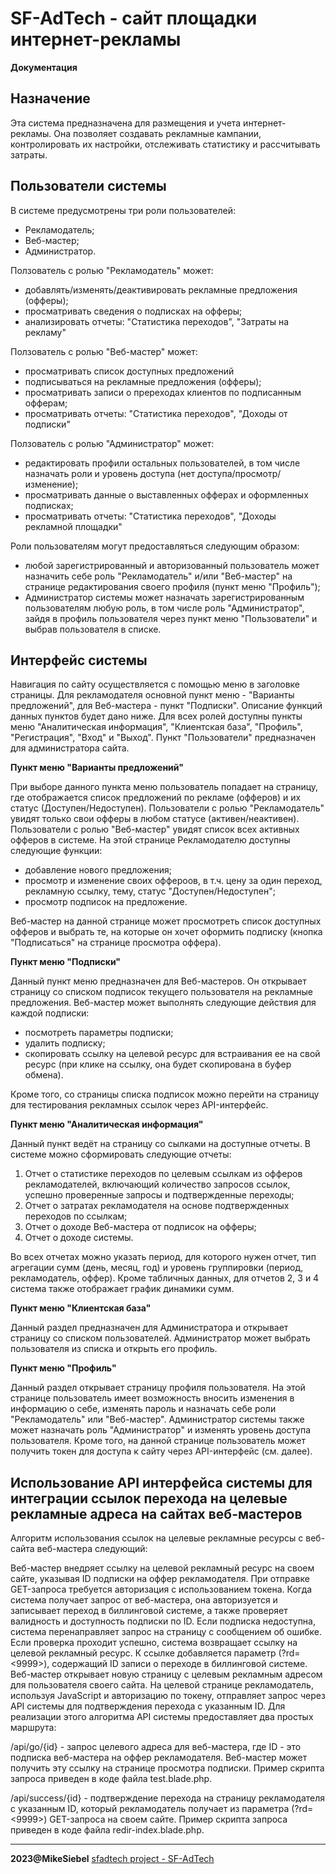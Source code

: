 # SF-AdTech - сайт площадки интернет-рекламы
**Документация**

## Назначение

Эта система предназначена для размещения и учета интернет-рекламы. Она позволяет создавать рекламные кампании, контролировать их настройки, отслеживать статистику и рассчитывать затраты.

## Пользователи системы 

В системе предусмотрены три роли пользователей:

- Рекламодатель;
- Веб-мастер;
- Администратор.

Ползователь с ролью "Рекламодатель" может:

- добавлять/изменять/деактивировать рекламные предложения (офферы);
- просматривать сведения о подписках на офферы;
- анализировать отчеты: "Статистика переходов", "Затраты на рекламу"

Ползователь с ролью "Веб-мастер" может:

- просматривать список доступных предложений
- подписываться на рекламные предложения (офферы);
- просматривать записи о пререходах клиентов по подписанным офферам;
- просматривать отчеты: "Статистика переходов", "Доходы от подписки"

Ползователь с ролью "Администратор" может:

- редактировать профили остальных пользователей, в том числе назначать роли и уровень доступа (нет доступа/просмотр/изменение);
- просматривать данные о выставленных офферах и оформленных подписках;
- просматривать отчеты: "Статистика переходов", "Доходы рекламной площадки"

Роли пользователям могут предоставляться следующим образом:

- любой зарегистрированный и авторизованный пользователь может назначить себе роль "Рекламодатель" и/или "Веб-мастер" на странице редактирования своего профиля (пункт меню "Профиль");
- Администратор системы может назначать зарегистрированным пользователям любую роль, в том числе роль "Администратор", зайдя в профиль пользователя через пункт меню "Пользователи" и выбрав пользователя в списке.

## Интерфейс системы

Навигация по сайту осуществляется с помощью меню в заголовке страницы. 
Для рекламодателя основной пункт меню - "Варианты предложений", для Веб-мастера - пункт "Подписки". Описание функций данных пунктов будет дано ниже. Для всех ролей доступны пункты меню "Аналитическая информация", "Клиентская база", "Профиль", "Регистрация", "Вход" и "Выход". Пункт "Пользователи" предназначен для администратора сайта. 

**Пункт меню "Варианты предложений"**

При выборе данного пункта меню пользователь попадает на страницу, где отображается список предложений по рекламе (офферов) и их статус (Доступен/Недоступен). Пользователи с ролью "Рекламодатель" увидят только свои офферы в любом статусе (активен/неактивен). Пользователи с ролью "Веб-мастер" увидят список всех активных офферов в системе.
На этой странице Рекламодателю доступны следующие функции:

- добавление нового предложения;
- просмотр и изменение своих оффероов, в т.ч. цену за один переход, рекламную ссылку, тему, статус "Доступен/Недоступен";
- просмотр подписок на предложение.

Веб-мастер на данной странице может просмотреть список доступных офферов и выбрать те, на которые он хочет оформить подписку (кнопка "Подписаться" на странице просмотра оффера).

**Пункт меню "Подписки"**

Данный пункт меню предназначен для Веб-мастеров. Он открывает страницу со списком подписок текущего пользователя на рекламные предложения. Веб-мастер может выполнять следующие действия для каждой подписки:

- посмотреть параметры подписки;
- удалить подписку;
- скопировать ссылку на целевой ресурс для встраивания ее на свой ресурс (при клике на ссылку, она будет скопирована в буфер обмена).

Кроме того, со страницы списка подписок можно перейти на страницу для тестирования рекламных ссылок через API-интерфейс.

**Пункт меню "Аналитическая информация"**

Данный пункт ведёт на страницу со сылками на доступные отчеты. В системе можно сформировать следующие отчеты:

1. Отчет о статистике переходов по целевым ссылкам из офферов рекламодателей, включающий количество запросов ссылок, успешно проверенные запросы и подтвержденные переходы;
2. Отчет о затратах рекламодателя на основе подтвержденных переходов по ссылкам;
3. Отчет о доходе Веб-мастера от подписок на офферы;
4. Отчет о доходе системы.

Во всех отчетах можно указать период, для которого нужен отчет, тип агрегации сумм (день, месяц, год) и уровень группировки (период, рекламодатель, оффер). Кроме табличных данных, для отчетов 2, 3 и 4 система также отображает график динамики сумм.

**Пункт меню "Клиентская база"**

Данный раздел предназначен для Администратора и открывает страницу со списком пользователей. Администратор может выбрать пользователя из списка и открыть его профиль.

**Пункт меню "Профиль"**

Данный раздел открывает страницу профиля пользователя. На этой странице пользователь имеет возможность вносить изменения в информацию о себе, изменять пароль и назначать себе роли "Рекламодатель" или "Веб-мастер". Администратор системы также может назначать роль "Администратор" и изменять уровень доступа пользователя. Кроме того, на данной странице пользователь может получить токен для доступа к сайту через API-интерфейс (см. далее).

## Использование API интерфейса системы для интеграции ссылок перехода на целевые рекламные адреса на сайтах веб-мастеров

Алгоритм использования ссылок на целевые рекламные ресурсы с веб-сайта веб-мастера следующий:

Веб-мастер внедряет ссылку на целевой рекламный ресурс на своем сайте, указывая ID подписки на оффер рекламодателя. При отправке GET-запроса требуется авторизация с использованием токена.
Когда система получает запрос от веб-мастера, она авторизуется и записывает переход в биллинговой системе, а также проверяет валидность и доступность подписки по ID.
Если подписка недоступна, система перенаправляет запрос на страницу с сообщением об ошибке.
Если проверка проходит успешно, система возвращает ссылку на целевой рекламный ресурс. К ссылке добавляется параметр (?rd=<9999>), содержащий ID записи о переходе в биллинговой системе.
Веб-мастер открывает новую страницу с целевым рекламным адресом для пользователя своего сайта.
На целевой странице рекламодатель, используя JavaScript и авторизацию по токену, отправляет запрос через API системы для подтверждения перехода с указанным ID.
Для реализации этого алгоритма API системы предоставляет два простых маршрута:

/api/go/{id} - запрос целевого адреса для веб-мастера, где ID - это подписка веб-мастера на оффер рекламодателя. Веб-мастер может получить эту ссылку на странице просмотра подписки. Пример скрипта запроса приведен в коде файла test.blade.php.

/api/success/{id} - подтверждение перехода на страницу рекламодателя с указанным ID, который рекламодатель получает из параметра (?rd=<9999>) GET-запроса на своем сайте. Пример скрипта запроса приведен в коде файла redir-index.blade.php.

***
**2023@MikeSiebel** [sfadtech project - SF-AdTech](https://github.com/MikeSiebel/sfadtech.git)